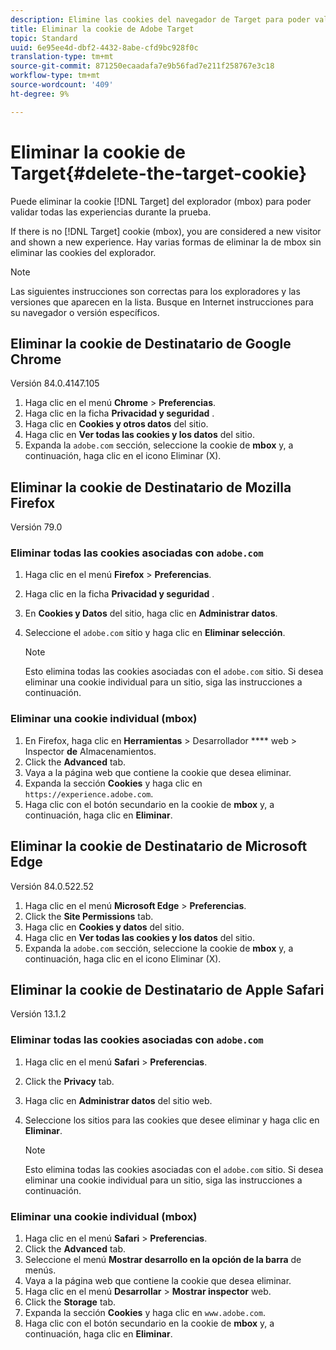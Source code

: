 ```yaml
---
description: Elimine las cookies del navegador de Target para poder validar todas las experiencias.
title: Eliminar la cookie de Adobe Target
topic: Standard
uuid: 6e95ee4d-dbf2-4432-8abe-cfd9bc928f0c
translation-type: tm+mt
source-git-commit: 871250ecaadafa7e9b56fad7e211f258767e3c18
workflow-type: tm+mt
source-wordcount: '409'
ht-degree: 9%

---
```



# Eliminar la cookie de Target{#delete-the-target-cookie}

Puede eliminar la cookie [!DNL Target] del explorador (mbox) para poder validar todas las experiencias durante la prueba.

If there is no [!DNL Target] cookie (mbox), you are considered a new visitor and shown a new experience. Hay varias formas de eliminar la de mbox sin eliminar las cookies del explorador.

>[!NOTE]
>
>Las siguientes instrucciones son correctas para los exploradores y las versiones que aparecen en la lista. Busque en Internet instrucciones para su navegador o versión específicos.

## Eliminar la cookie de Destinatario de Google Chrome

Versión 84.0.4147.105

1. Haga clic en el menú **Chrome** > **Preferencias**.
1. Haga clic en la ficha **Privacidad y seguridad** .
1. Haga clic en **Cookies y otros datos** del sitio.
1. Haga clic en **Ver todas las cookies y los datos** del sitio.
1. Expanda la `adobe.com` sección, seleccione la cookie de **mbox** y, a continuación, haga clic en el icono Eliminar (X).

## Eliminar la cookie de Destinatario de Mozilla Firefox

Versión 79.0

### Eliminar todas las cookies asociadas con `adobe.com`

1. Haga clic en el menú **Firefox** > **Preferencias**.
1. Haga clic en la ficha **Privacidad y seguridad** .
1. En **Cookies y Datos** del sitio, haga clic en **Administrar datos**.
1. Seleccione el `adobe.com` sitio y haga clic en **Eliminar selección**.

   >[!NOTE]
   >
   >Esto elimina todas las cookies asociadas con el `adobe.com` sitio. Si desea eliminar una cookie individual para un sitio, siga las instrucciones a continuación.

### Eliminar una cookie individual (mbox)

1. En Firefox, haga clic en **Herramientas** > Desarrollador **** web > Inspector **de** Almacenamientos.
1. Click the **Advanced** tab.
1. Vaya a la página web que contiene la cookie que desea eliminar.
1. Expanda la sección **Cookies** y haga clic en `https://experience.adobe.com`.
1. Haga clic con el botón secundario en la cookie de **mbox** y, a continuación, haga clic en **Eliminar**.

## Eliminar la cookie de Destinatario de Microsoft Edge

Versión 84.0.522.52

1. Haga clic en el menú **Microsoft Edge** > **Preferencias**.
1. Click the **Site Permissions** tab.
1. Haga clic en **Cookies y datos** del sitio.
1. Haga clic en **Ver todas las cookies y los datos** del sitio.
1. Expanda la `adobe.com` sección, seleccione la cookie de **mbox** y, a continuación, haga clic en el icono Eliminar (X).

## Eliminar la cookie de Destinatario de Apple Safari

Versión 13.1.2

### Eliminar todas las cookies asociadas con `adobe.com`

1. Haga clic en el menú **Safari** > **Preferencias**.
1. Click the **Privacy** tab.
1. Haga clic en **Administrar datos** del sitio web.
1. Seleccione los sitios para las cookies que desee eliminar y haga clic en **Eliminar**.

   >[!NOTE]
   >
   >Esto elimina todas las cookies asociadas con el `adobe.com` sitio. Si desea eliminar una cookie individual para un sitio, siga las instrucciones a continuación.

### Eliminar una cookie individual (mbox)

1. Haga clic en el menú **Safari** > **Preferencias**.
1. Click the **Advanced** tab.
1. Seleccione el menú **Mostrar desarrollo en la opción de la barra** de menús.
1. Vaya a la página web que contiene la cookie que desea eliminar.
1. Haga clic en el menú **Desarrollar** > **Mostrar inspector** web.
1. Click the **Storage** tab.
1. Expanda la sección **Cookies** y haga clic en `www.adobe.com`.
1. Haga clic con el botón secundario en la cookie de **mbox** y, a continuación, haga clic en **Eliminar**.
